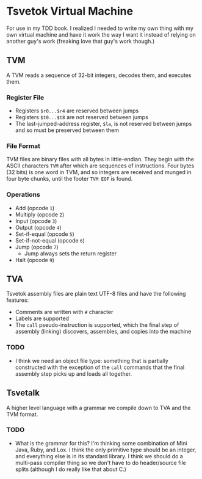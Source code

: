 # Tsvetok Virtual Machine

For use in my TDD book. I realized I needed to write my own thing with my own virtual machine and have it work the way I want it instead of relying on another guy's work (freaking love that guy's work though.)


## TVM

A TVM reads a sequence of 32-bit integers, decodes them, and executes them.

### Register File

* Registers `$r0...$r4` are reserved between jumps
* Registers `$t0...$t8` are not reserved between jumps
* The last-jumped-address register, `$la`, is not reserved between jumps and so must be preserved between them

### File Format

TVM files are binary files with all bytes in little-endian. They begin with the ASCII characters `TVM` after which are sequences of instructions. Four bytes (32 bits) is one word in TVM, and so integers are received and munged in four byte chunks, until the footer `TVM EOF` is found.

### Operations

* Add (opcode `1`)
* Multiply (opcode `2`)
* Input (opcode `3`)
* Output (opcode `4`)
* Set-if-equal (opcode `5`)
* Set-if-not-equal (opcode `6`)
* Jump (opcode `7`)
	* Jump always sets the return register
* Halt (opcode `9`)

## TVA

Tsvetok assembly files are plain text UTF-8 files and have the following features:

* Comments are written with `#` character
* Labels are supported
* The `call` pseudo-instruction is supported, which the final step of assembly (linking) discovers, assembles, and copies into the machine

### TODO

* I think we need an object file type: something that is partially constructed with the exception of the `call` commands that the final assembly step picks up and loads all together.

## Tsvetalk

A higher level language with a grammar we compile down to TVA and the TVM format.

### TODO

* What is the grammar for this? I'm thinking some combination of Mini Java, Ruby, and Lox. I think the only primitive type should be an integer, and everything else is in its standard library. I think we should do a multi-pass compiler thing so we don't have to do header/source file splits (although I do really like that about C.)
